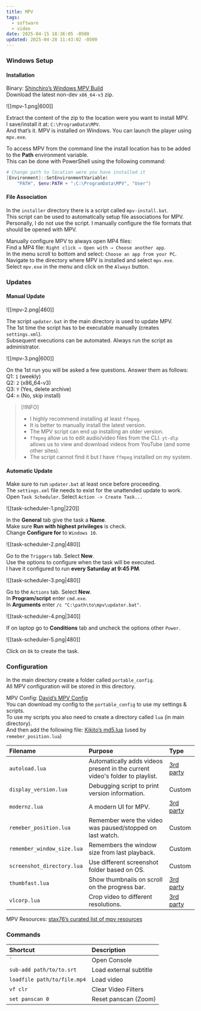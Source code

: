 ```yaml
---
title: MPV
tags:
  - software
  - video
date: 2025-04-15 18:36:05 -0500
updated: 2025-04-28 11:43:02 -0500
---
```


### Windows Setup

#### Installation

Binary: [Shinchiro’s Windows MPV Build](https://github.com/shinchiro/mpv-winbuild-cmake/releases)  
Download the latest non-dev `x86_64-v3` zip.

![[mpv-1.png|600]]

Extract the content of the zip to the location were you want to install MPV.  
I save/install it at: `C:\ProgramData\MPV`.  
And that’s it. MPV is installed on Windows. You can launch the player using `mpv.exe`.

To access MPV from the command line the install location has to be added to the **Path** environment variable.  
This can be done with PowerShell using the following command:

```powershell
# Change path to location were you have installed it
[Environment]::SetEnvironmentVariable(
	"PATH", $env:PATH + ";C:\ProgramData\MPV", "User")
```

#### File Association

In the `installer` directory there is a script called `mpv-install.bat`.  
This script can be used to automatically setup file associations for MPV.  
Personally, I do not use the script. I manually configure the file formats that should be opened with MPV.

Manually configure MPV to always open MP4 files:  
Find a MP4 file: `Right click → Open with → Choose another app`.  
In the menu scroll to bottom and select: `Choose an app from your PC`.  
Navigate to the directory where MPV is installed and select `mpv.exe`.  
Select `mpv.exe` in the menu and click on the `Always` button.

### Updates

#### Manual Update

![[mpv-2.png|460]]

The script `updater.bat` in the main directory is used to update MPV.   
The 1st time the script has to be executable manually (creates `settings.xml`).  
Subsequent executions can be automated. Always run the script as administrator.

![[mpv-3.png|600]]

On the 1st run you will be asked a few questions. Answer them as follows:  
Q1: `1` (weekly)  
Q2: `2` (x86_64-v3)  
Q3: `Y` (Yes, delete archive)  
Q4: `n` (No, skip install)

> [!INFO]
> - I highly recommend installing at least `ffmpeg`.
> - It is better to manually install the latest version.
> - The MPV script can end up installing an older version.
> - `ffmpeg` allow us to edit audio/video files from the CLI. `yt-dlp` allows us to view and download videos from YouTube (and some other sites).
> - The script cannot find it but I have `ffmpeg` installed on my system.

#### Automatic Update

Make sure to run `updater.bat` at least once before proceeding.  
The `settings.xml` file needs to exist for the unattended update to work.
Open `Task Scheduler`. Select `Action -> Create Task...`

![[task-scheduler-1.png|220]]

In the **General** tab give the task a **Name**.  
Make sure **Run with highest privileges** is check.  
Change **Configure for** to `Windows 10`.

![[task-scheduler-2.png|480]]

Go to the `Triggers` tab. Select **New**.  
Use the options to configure when the task will be executed.  
I have it configured to run **every Saturday at 9:45 PM**.

![[task-scheduler-3.png|480]]

Go to the `Actions` tab. Select **New**.  
In **Program/script** enter `cmd.exe`.  
In **Arguments** enter `/c "C:\path\to\mpv\updater.bat"`.

![[task-scheduler-4.png|340]]

If on laptop go to **Conditions** tab and uncheck the options other `Power`.

![[task-scheduler-5.png|480]]

Click on `Ok` to create the task.

### Configuration

In the main directory create a folder called `portable_config`.  
All MPV configuration will be stored in this directory.

MPV Config: [David’s MPV Config](https://github.com/dvdmtw98/dotfiles/tree/main/Common/mpv)  
You can download my config to the `portable_config` to use my settings & scripts.  
To use my scripts you also need to create a directory called `lua` (in main directory).  
And then add the following file: [Kikito’s md5.lua](https://github.com/kikito/md5.lua/blob/master/md5.lua) (used by `remeber_position.lua`)

| Filename                   | Purpose                                                                      | Type                                                                              |
| :------------------------- | :--------------------------------------------------------------------------- | :-------------------------------------------------------------------------------- |
| `autoload.lua`             | Automatically adds videos present in the current video's folder to playlist. | [3rd party](https://github.com/mpv-player/mpv/blob/master/TOOLS/lua/autoload.lua) |
| `display_version.lua`      | Debugging script to print version information.                               | Custom                                                                            |
| `modernz.lua`              | A modern UI for MPV.                                                         | [3rd party](https://github.com/Samillion/ModernZ)                                 |
| `remeber_position.lua`     | Remember were the video was paused/stopped on last watch.                    | Custom                                                                            |
| `remember_window_size.lua` | Remembers the window size from last playback.                                | Custom                                                                            |
| `screenshot_directory.lua` | Use different screenshot folder based on OS.                                 | Custom                                                                            |
| `thumbfast.lua`            | Show thumbnails on scroll on the progress bar.                               | [3rd party](https://github.com/po5/thumbfast)                                     |
| `vlcorp.lua`               | Crop video to different resolutions.                                         | [3rd party](https://github.com/kism/mpvscripts/blob/main/scripts/vlccrop.lua)     |

MPV Resources: [stax76’s curated list of mpv resources](https://github.com/stax76/awesome-mpv)

### Commands

| Shortcut                    | Description            |
|:--------------------------- |:---------------------- |
| `` ` ``                     | Open Console           |
| `sub-add path/to/to.srt`    | Load external subtitle |
| `loadfile path/to/file.mp4` | Load video             |
| `vf clr`                    | Clear Video Filters    |
| `set panscan 0`             | Reset panscan (Zoom)   |
